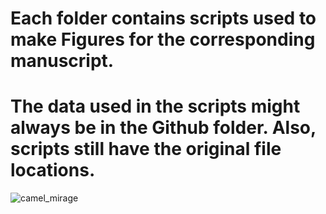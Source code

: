 # Each folder contains scripts used to make Figures for the corresponding manuscript. 

# The data used in the scripts might always be in the Github folder. Also, scripts still have the original file locations.
![camel_mirage](https://user-images.githubusercontent.com/44290475/192498307-db506e3a-d97c-4d8e-9e40-9e64800ca638.jpg)
